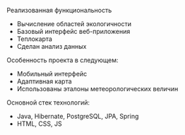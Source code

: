 Реализованная функциональность
* Вычисление областей экологичности
* Базовый интерфейс веб-приложения
* Теплокарта
* Сделан анализ данных

Особенность проекта в следующем:
* Мобильный интерфейс
* Адаптивная карта
* Использованы эталоны метеорологических величин

Основной стек технологий:
* Java, Hibernate, PostgreSQL, JPA, Spring
* HTML, CSS, JS

